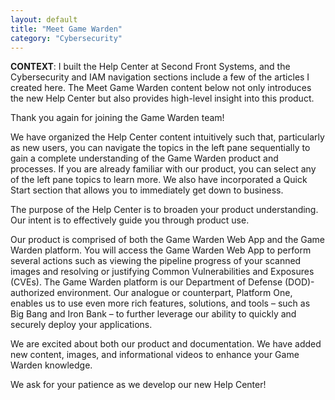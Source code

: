 ```yaml
---
layout: default
title: "Meet Game Warden"
category: "Cybersecurity"
---
```


**CONTEXT**: I built the Help Center at Second Front Systems, and the Cybersecurity and IAM navigation sections include a few of the articles I created here. The Meet Game Warden content below not only introduces the new Help Center but also provides high-level insight into this product. 

Thank you again for joining the Game Warden team!

We have organized the Help Center content intuitively such that, particularly as new users, you can navigate the topics in the left pane sequentially to gain a complete understanding of the Game Warden product and processes. If you are already familiar with our product, you can select any of the left pane topics to learn more. We also have incorporated a Quick Start section that allows you to immediately get down to business.

The purpose of the Help Center is to broaden your product understanding. Our intent is to effectively guide you through product use.

Our product is comprised of both the Game Warden Web App and the Game Warden platform. You will access the Game Warden Web App to perform several actions such as viewing the pipeline progress of your scanned images and resolving or justifying Common Vulnerabilities and Exposures (CVEs). The Game Warden platform is our Department of Defense (DOD)-authorized environment. Our analogue or counterpart, Platform One, enables us to use even more rich features, solutions, and tools – such as Big Bang and Iron Bank – to further leverage our ability to quickly and securely deploy your applications.

We are excited about both our product and documentation. We have added new content, images, and informational videos to enhance your Game Warden knowledge.

We ask for your patience as we develop our new Help Center!
